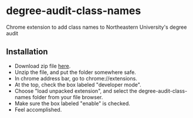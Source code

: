 # degree-audit-class-names
Chrome extension to add class names to Northeastern University's degree audit

## Installation
* Download zip file [here](https://github.com/MurphyMark/degree-audit-class-names/releases/tag/1.0).
* Unzip the file, and put the folder somewhere safe.
* In chrome address bar, go to chrome://extensions.
* At the top, check the box labeled "developer mode".
* Choose "load unpacked extension", and select the degree-audit-class-names folder from your file browser.
* Make sure the box labeled "enable" is checked.
* Feel accomplished.
